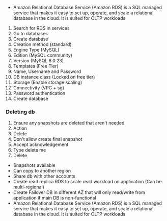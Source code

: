 - Amazon Relational Database Service (Amazon RDS) is a SQL managed service that makes it easy to set up, operate, and scale a relational database in the cloud. It is suited for OLTP workloads
1. Search for RDS in services
2. Go to databases
3. Create database
4. Creation method (standard)
5. Engine Type (MySQL)
6. Edition (MySQL community)
7. Version (MySQL 8.0.23)
8. Templates (Free Tier)
9. Name, Username and Password
10. DB instance class (Locked on free tier)
11. Storage (Enable storage scaling)
12. Connectivity (VPC + sg)
13. Password authentication 
14. Create database

### Deleting db
1. Ensure any snapshots are deleted that aren't needed
2. Action 
3. Delete
4. Don't allow create final snapshot
5. Accept acknowledgement
6. Type delete me
7. Delete

- Snapshots available
- Can copy to another region
- Share db with other accounts
- Create read replica RDS to scale read workload on application (Can be multi-regional)
- Create Failover DB in different AZ that will only read/write from application if main DB is non-functional
- Amazon Relational Database Service (Amazon RDS) is a SQL managed service that makes it easy to set up, operate, and scale a relational database in the cloud. It is suited for OLTP workloads
